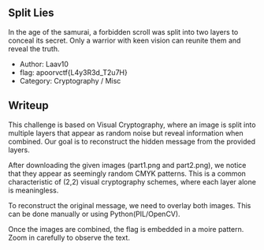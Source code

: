 ## Split Lies
In the age of the samurai, a forbidden scroll was split into two layers to conceal its secret. Only a warrior with keen vision can reunite them and reveal the truth. 

- Author: Laav10
- flag: apoorvctf{L4y3R3d_T2u7H}
- Category: Cryptography / Misc


## Writeup

This challenge is based on Visual Cryptography, where an image is split into multiple layers that appear as random noise but reveal information when combined. Our goal is to reconstruct the hidden message from the provided layers.

After downloading the given images (part1.png and part2.png), we notice that they appear as seemingly random CMYK patterns. This is a common characteristic of (2,2) visual cryptography schemes, where each layer alone is meaningless.

To reconstruct the original message, we need to overlay both images. This can be done manually or using Python(PIL/OpenCV).

Once the images are combined, the flag is embedded in a moire pattern. Zoom in carefully to observe the text.